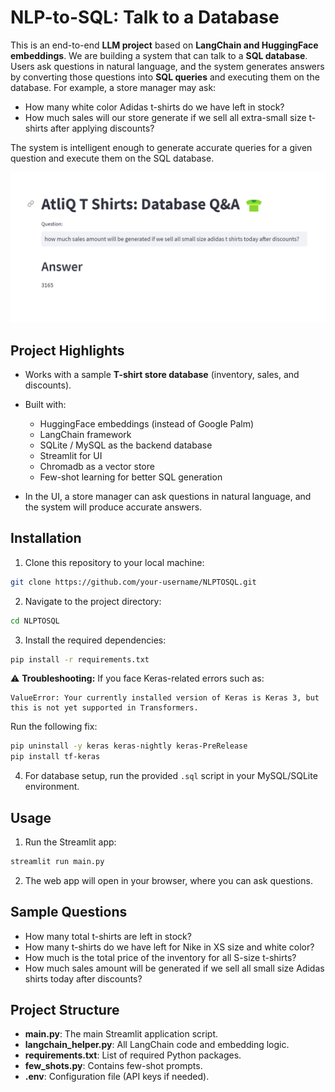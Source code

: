 # NLP-to-SQL: Talk to a Database

This is an end-to-end **LLM project** based on **LangChain and HuggingFace embeddings**. We are building a system that can talk to a **SQL database**.
Users ask questions in natural language, and the system generates answers by converting those questions into **SQL queries** and executing them on the database.
For example, a store manager may ask:

* How many white color Adidas t-shirts do we have left in stock?
* How much sales will our store generate if we sell all extra-small size t-shirts after applying discounts?

The system is intelligent enough to generate accurate queries for a given question and execute them on the SQL database.

![](atliq_tees.png)

## Project Highlights

* Works with a sample **T-shirt store database** (inventory, sales, and discounts).
* Built with:

  * HuggingFace embeddings (instead of Google Palm)
  * LangChain framework
  * SQLite / MySQL as the backend database
  * Streamlit for UI
  * Chromadb as a vector store
  * Few-shot learning for better SQL generation
* In the UI, a store manager can ask questions in natural language, and the system will produce accurate answers.

## Installation

1. Clone this repository to your local machine:

```bash
git clone https://github.com/your-username/NLPTOSQL.git
```

2. Navigate to the project directory:

```bash
cd NLPTOSQL
```

3. Install the required dependencies:

```bash
pip install -r requirements.txt
```

⚠️ **Troubleshooting:** If you face Keras-related errors such as:

```
ValueError: Your currently installed version of Keras is Keras 3, but this is not yet supported in Transformers.
```

Run the following fix:

```bash
pip uninstall -y keras keras-nightly keras-PreRelease
pip install tf-keras
```

4. For database setup, run the provided `.sql` script in your MySQL/SQLite environment.

## Usage

1. Run the Streamlit app:

```bash
streamlit run main.py
```

2. The web app will open in your browser, where you can ask questions.

## Sample Questions

* How many total t-shirts are left in stock?
* How many t-shirts do we have left for Nike in XS size and white color?
* How much is the total price of the inventory for all S-size t-shirts?
* How much sales amount will be generated if we sell all small size Adidas shirts today after discounts?

## Project Structure

* **main.py**: The main Streamlit application script.
* **langchain\_helper.py**: All LangChain code and embedding logic.
* **requirements.txt**: List of required Python packages.
* **few\_shots.py**: Contains few-shot prompts.
* **.env**: Configuration file (API keys if needed).

